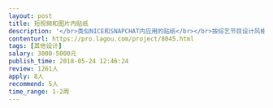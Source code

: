 ```yaml
---                
layout: post       
title: 短视频和图片内贴纸           
description: '</br>类似NICE和SNAPCHAT内应用的贴纸</br></br>按综艺节目设计风格（如这就是街舞）</br></br>热门IP主题 比如足球比赛、世界杯等</br></br>累计需求30~50个</br>'     
contenturl: https://pro.lagou.com/project/8045.html      
tags: [其他设计]            
salary: 3000-5000元          
publish_time: 2018-05-24 12:46:24         
review: 1261人                   
apply: 8人                   
recommend: 5人                   
time_range: 1-2周              
---                 
```

